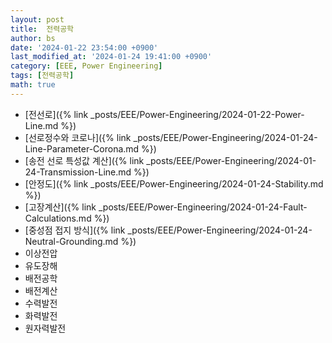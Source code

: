 ```yaml
---
layout: post
title:  전력공학
author: bs
date: '2024-01-22 23:54:00 +0900'
last_modified_at: '2024-01-24 19:41:00 +0900'
category: [EEE, Power Engineering]
tags: [전력공학]
math: true
---
```


- [전선로]({% link _posts/EEE/Power-Engineering/2024-01-22-Power-Line.md %})
- [선로정수와 코로나]({% link _posts/EEE/Power-Engineering/2024-01-24-Line-Parameter-Corona.md %})
- [송전 선로 특성값 계산]({% link _posts/EEE/Power-Engineering/2024-01-24-Transmission-Line.md %})
- [안정도]({% link _posts/EEE/Power-Engineering/2024-01-24-Stability.md %})
- [고장계산]({% link _posts/EEE/Power-Engineering/2024-01-24-Fault-Calculations.md %})
- [중성점 접지 방식]({% link _posts/EEE/Power-Engineering/2024-01-24-Neutral-Grounding.md %})
- 이상전압
- 유도장해
- 배전공학
- 배전계산
- 수력발전
- 화력발전
- 원자력발전